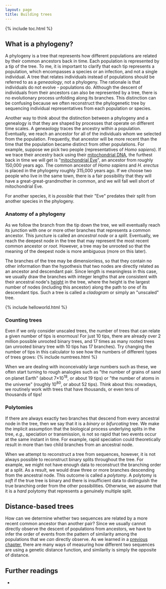 ```yaml
---
layout: page
title: Building trees
---
```


{% include toc.html %}

## What is a phylogeny?

A phylogeny is a tree that represents how different populations are related by their common ancestors back in time. 
Each population is represented by a tip of the tree. 
To me, it is important to clarify that each tip represents a population, which encompasses a species or an infection, and not a single individual.
A tree that relates individuals instead of populations should be referred to as a *geneaology*, not a phylogeny.
The rationale is that individuals do not evolve - populations do. 
Although the descent of individuals from their ancestors can also be represented by a tree, there is no evolutionary process unfolding along its branches.
This distinction can be confusing because we often reconstruct the phylogenetic tree by sequencing individual representatives from each population or species.

Another way to think about the distinction between a phylogeny and a genealogy is that they are shaped by processes that operate on different time scales. 
A geneaology traces the ancestry within a population. 
Eventually, we reach an ancestor for all of the individuals whom we selected from the population. 
Frequently, that ancestor will be more recent than the time that the population became distinct from other populations. 
For example, suppose we pick two people (representatives of *Homo sapiens*). 
If we trace their ancestry back using their [mitochondrial DNA](https://en.wikipedia.org/wiki/Mitochondrial_DNA), the furthest back in time we will get is "[mitochondrial Eve](https://en.wikipedia.org/wiki/Mitochondrial_Eve)", an ancestor from roughly 150,000 years ago. 
The common ancestor of *Homo sapiens* and *H. erectus* is placed in the phylogeny roughly 315,000 years ago. 
If we choose two people who live in the same town, there is a fair possibility that they will have a great-great-grandmother in common, and we will fall well short of mitochondrial Eve. 

For another species, it is *possible* that their "Eve" predates their split from another species in the phylogeny.


### Anatomy of a phylogeny
As we follow the branch from the tip down the tree, we will eventually reach its junction with one or more other branches that represents a common ancestor. 
This juncture is called an *ancestral node* or a *split*. 
Eventually, we reach the deepest node in the tree that may represent the most recent common ancestor or *root*. 
However, a tree may be unrooted so that the meaning of the deepest node is more ambiguous (more on this later).

The branches of the tree may be dimensionless, so that they contain no other information than the hypothesis that two nodes are directly related as an ancestor and descendant pair.
Since length is meaningless in this case, we usually draw the branches with integer lengths that are consistent with their ancestral node's [height](https://en.wikipedia.org/wiki/Node_(computer_science)) in the tree, where the height is the largest number of nodes (including this ancestor) along the path to one of its descendant tips.
Such a tree is called a *cladogram* or simply an "unscaled" tree.

{% include helloworld.html %}


### Counting trees

Even if we only consider unscaled trees, the number of trees that can relate a given number of tips is enormous!
For just 10 tips, there are already over 2 million possible unrooted binary trees, and 17 times as many rooted trees (an unrooted binary tree with 10 tips has 17 branches).
Try changing the number of tips in this calculator to see how the numbers of different types of trees grows:
{% include numtrees.html %}

When we are dealing with inconceivably large numbers such as these, we often start turning to rough analogies such as "the number of grains of sand on planet Earth" (about 7&times;10<sup>18</sup>, or about 19 tips) or "the number of atoms in the universe" (roughly 10<sup>80</sup>, or about 52 tips). 
Think about this: nowadays, we routinely work with trees that have thousands, or even tens of thousands of tips!

### Polytomies

If there are always exactly two branches that descend from every ancestral node in the tree, then we say that it is a *binary* or *bifurcating* tree.
We make the implicit assumption that the biological process underlying splits in the tree, *e.g.,* speciation or transmission, is not so rapid that two events occur at the same instant in time.
For example, rapid speciation could theoretically result in more than two child branches from an ancestral node.

When we attempt to reconstruct a tree from sequences, however, it is not always possible to reconstruct binary splits throughout the tree. 
For example, we might not have enough data to reconstruct the branching order at a split. 
As a result, we would draw three or more branches descending from the ancestral node. 
This outcome is called a *polytomy*. 
A polytomy is *soft* if the true tree is binary and there is insufficient data to distinguish the true branching order from the other possibilities. 
Otherwise, we assume that it is a *hard* polytomy that represents a genuinely multiple split.


## Distance-based trees

How can we determine whether two sequences are related by a more recent common ancestor than another pair? 
Since we usually cannot directly observe the descent of populations from ancestors, we have to infer the order of events from the pattern of similarity among the populations that we *can* directly observe. 
As we learned in a [previous chapter](Clustering.html#genetic-distances), there are many ways of measuring how different two sequences are using a genetic distance function, and similarity is simply the opposite of distance. 






## Further readings

* 




